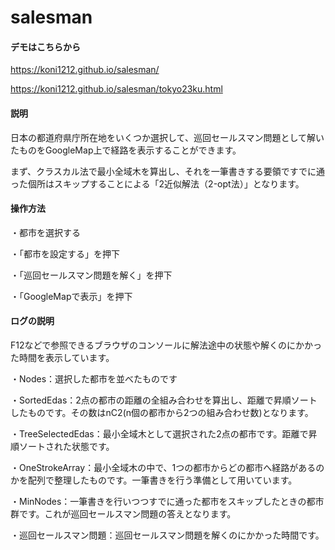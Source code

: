 # salesman

#### デモはこちらから
https://koni1212.github.io/salesman/

https://koni1212.github.io/salesman/tokyo23ku.html

#### 説明
日本の都道府県庁所在地をいくつか選択して、巡回セールスマン問題として解いたものをGoogleMap上で経路を表示することができます。

まず、クラスカル法で最小全域木を算出し、それを一筆書きする要領ですでに通った個所はスキップすることによる「2近似解法（2-opt法）」となります。

#### 操作方法
・都市を選択する

・「都市を設定する」を押下

・「巡回セールスマン問題を解く」を押下

・「GoogleMapで表示」を押下

#### ログの説明
F12などで参照できるブラウザのコンソールに解法途中の状態や解くのにかかった時間を表示しています。

・Nodes：選択した都市を並べたものです

・SortedEdas：2点の都市の距離の全組み合わせを算出し、距離で昇順ソートしたものです。その数はnC2(n個の都市から2つの組み合わせ数)となります。

・TreeSelectedEdas：最小全域木として選択された2点の都市です。距離で昇順ソートされた状態です。

・OneStrokeArray：最小全域木の中で、1つの都市からどの都市へ経路があるのかを配列で整理したものです。一筆書きを行う準備として用いています。

・MinNodes：一筆書きを行いつつすでに通った都市をスキップしたときの都市群です。これが巡回セールスマン問題の答えとなります。

・巡回セールスマン問題：巡回セールスマン問題を解くのにかかった時間です。

